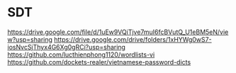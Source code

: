 # SDT
https://drive.google.com/file/d/1uEw9VQiTjve7muI6fcBVutQ_U1eBM5eN/view?usp=sharing
https://drive.google.com/drive/folders/1xHYWg0wS7-iosNvcSjThyx4G6Xg0gRCi?usp=sharing
https://github.com/lucthienphong1120/wordlists-vi
https://github.com/dockets-realer/vietnamese-password-dicts
